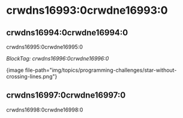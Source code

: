 # crwdns16993:0crwdne16993:0

## crwdns16994:0crwdne16994:0

crwdns16995:0crwdne16995:0

*BlockTag: crwdns16996:0crwdne16996:0*

{image file-path="img/topics/programming-challenges/star-without-crossing-lines.png"}

## crwdns16997:0crwdne16997:0

crwdns16998:0crwdne16998:0